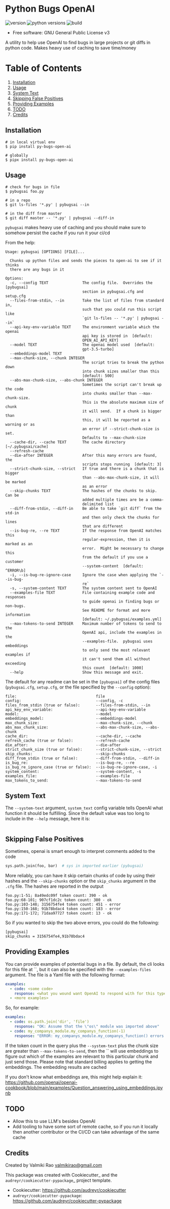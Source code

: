 # Python Bugs OpenAI

![version](https://img.shields.io/pypi/v/py_bugs_open_ai)
![python versions](https://img.shields.io/pypi/pyversions/py_bugs_open_ai)
![build](https://img.shields.io/github/actions/workflow/status/valmikirao/py_bugs_open_ai/push-workflow.yml?branch=master)

* Free software: GNU General Public License v3

A utility to help use OpenAI to find bugs in large projects or git diffs in python code.  Makes heavy use of caching to save time/money

# Table of Contents

1. [Installation](#Installation)
2. [Usage](#Usage)
3. [System Text](#SystemText)
4. [Skipping False Positives](#Skipping)
5. [Providing Examples](#Examples)
6. [TODO](#TODO)
7. [Credits](#Credits)


## Installation <a id="Installation"/>

```shell
# in local virtual env
$ pip install py-bugs-open-ai

# globally
$ pipx install py-bugs-open-ai
```

## Usage <a id="Usage"/>

```shell
# check for bugs in file
$ pybugsai foo.py

# in a repo
$ git ls-files '*.py' | pybugsai --in

# in the diff from master
$ git diff master -- '*.py' | pybugsai --diff-in
```

`pybugsai` makes heavy use of caching and you should make sure to somehow persist the cache if you run it your ci/cd

From the help:

```text
Usage: pybugsai [OPTIONS] [FILE]...

  Chunks up python files and sends the pieces to open-ai to see if it thinks
  there are any bugs in it

Options:
  -c, --config TEXT               The config file.  Overrides the [pybugsai]
                                  section in pybugsai.cfg and setup.cfg
  --files-from-stdin, --in        Take the list of files from standard in,
                                  such that you could run this script like
                                  `git ls-files -- '*.py' | pybugsai --in`
  --api-key-env-variable TEXT     The environment variable which the openai
                                  api key is stored in  [default:
                                  OPEN_AI_API_KEY]
  --model TEXT                    The openai model used  [default:
                                  gpt-3.5-turbo]
  --embeddings-model TEXT
  --max-chunk-size, --chunk INTEGER
                                  The script tries to break the python down
                                  into chunk sizes smaller than this
                                  [default: 500]
  --abs-max-chunk-size, --abs-chunk INTEGER
                                  Sometimes the script can't break up the code
                                  into chunks smaller than --max-chunk-size.
                                  This is the absolute maximum size of chunk
                                  it will send.  If a chunk is bigger than
                                  this, it will be reported as a warning or as
                                  an error if --strict-chunk-size is set.
                                  Defaults to --max-chunk-size
  --cache-dir, --cache TEXT       The cache directory [~/.pybugsai/cache]
  --refresh-cache
  --die-after INTEGER             After this many errors are found, the
                                  scripts stops running  [default: 3]
  --strict-chunk-size, --strict   If true and there is a chunk that is bigger
                                  than --abs-max-chunk-size, it will be marked
                                  as an error
  --skip-chunks TEXT              The hashes of the chunks to skip.  Can be
                                  added multiple times are be a comma-
                                  delimited list
  --diff-from-stdin, --diff-in    Be able to take `git diff` from the std-in
                                  and then only check the chunks for lines
                                  that are different
  --is-bug-re, --re TEXT          If the response from OpenAI matches this
                                  regular-expression, then it is marked as an
                                  error.  Might be necessary to change this
                                  from the default if you use a customer
                                  --system-content  [default: ^ERROR\b]
  -i, --is-bug-re-ignore-case     Ignore the case when applying the `--is-bug-
                                  re`
  -s, --system-content TEXT       The system content sent to OpenAI
  --examples-file TEXT            File containing example code and responses
                                  to guide openai in finding bugs or non-bugs.
                                  See README for format and more information
                                  [default: ~/.pybugsai/examples.yml]
  --max-tokens-to-send INTEGER    Maximum number of tokens to send to the
                                  OpenAI api, include the examples in the
                                  --examples-file.  pybugsai uses embeddings
                                  to only send the most relevant examples if
                                  it can't send them all without exceeding
                                  this count  [default: 1000]
  --help                          Show this message and exit.

```

The default for any readme can be set in the `[pybugsai]` of the config files (`pybugsai.cfg`, `setup.cfg`, or the
file specified by the `--config` option):

```text
file:                                   file
config:                                 --config, -c
files_from_stdin (true or false):       --files-from-stdin, --in
api_key_env_variable:                   --api-key-env-variable
model:                                  --model
embeddings_model:                       --embeddings-model
max_chunk_size:                         --max-chunk-size, --chunk
abs_max_chunk_size:                     --abs-max-chunk-size, --abs-chunk
cache_dir:                              --cache-dir, --cache
refresh_cache (true or false):          --refresh-cache
die_after:                              --die-after
strict_chunk_size (true or false):      --strict-chunk-size, --strict
skip_chunks:                            --skip-chunks
diff_from_stdin (true or false):        --diff-from-stdin, --diff-in
is_bug_re:                              --is-bug-re, --re
is_bug_re_ignore_case (true or false):  --is-bug-re-ignore-case, -i
system_content:                         --system-content, -s
examples_file:                          --examples-file
max_tokens_to_send:                     --max-tokens-to-send

```

## System Text <a id="SystemText"/>

The `--system-text` argument, `system_text` config variable tells OpenAI what function it should be fulfilling.  Since
the default value was too long to include in the `--help` message, here it is:

```text

```

## Skipping False Positives <a id="Skipping"/>

Sometimes, openai is smart enough to interpret comments added to the code

```python
sys.path.join(foo, bar)  # sys in imported earlier (pybugsai)
```

More reliably, you can have it skip certain chunks of code by using their hashes and the `--skip-chunks` option or
the `skip_chunks` argument in the `.cfg` file.  The hashes are reported in the output

```text
foo.py:1-51; 8a49edc09f token count: 390 - ok
foo.py:68-101; 907cf1dc2c token count: 380 - ok
foo.py:103-148; 3156754fe4 token count: 451 - error
foo.py:150-168; 91b78bdac4 token count: 183 - error
foo.py:171-172; 71daa97727 token count: 13 - ok
```

So if you wanted to skip the two above errors, you could do the following:

```text
[pybugsai]
skip_chunks = 3156754fe4,91b78bdac4
```

## Providing Examples <a id="Examples"/>

You can provide examples of potential bugs in a file.  By default, the cli looks for this file at
``, but it can also be specified with the `--examples-files` argument.  The file is a Yaml
file with the following format:

```yaml
examples:
  - code: <some code>
    response: <what you wound want OpenAI to respond with for this type of code>
  - <more examples>
```

So, for example:

```yaml
examples:
  - code: os.path.join('dir', 'file')
    response: "OK: Assume that the \"os\" module was imported above"
  - code: my_companys_module.my_companys_function(-1)
    response: "ERROR: my_companys_module.my_companys_function() errors with negative values"
```

If the token count in the query plus the `--system-text` plus the chunk size are greater than `--max-tokens-to-send`,
then the `` will use embeddings to figure out which of the examples are relevant to this particular chunk
and just send those.  Please note that standard billing applies to getting the embeddings.  The embedding results are
cached

If you don't know what embeddings are, this might help explain it:
https://github.com/openai/openai-cookbook/blob/main/examples/Question_answering_using_embeddings.ipynb

## TODO <a id="TODO"/>

* Allow this to use LLM's besides OpenAI
* Add tooling to have some sort of remote cache, so if you run it locally then another contributor or the CI/CD can
  take advantage of the same cache

## Credits <a id="Credits"/>

Created by Valmiki Rao <valmikirao@gmail.com>

This package was created with Cookiecutter_ and the `audreyr/cookiecutter-pypackage`_ project template.

* Cookiecutter: https://github.com/audreyr/cookiecutter
* `audreyr/cookiecutter-pypackage`: https://github.com/audreyr/cookiecutter-pypackage